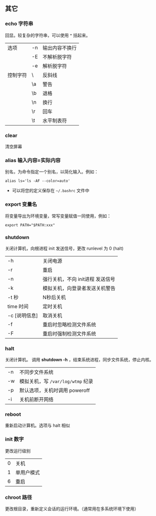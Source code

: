 ## 其它

### echo 字符串

回显。较复杂的字符串，可以使用 **`"`** 括起来。

|          |     |                |
|----------|-----|----------------|
| 选项     | -n  | 输出内容不换行 |
|          | -E  | 不解析脱字符   |
|          | -e  | 解析脱字符     |
| 控制字符 | \\  | 反斜线         |
|          | \a  | 警告           |
|          | \b  | 退格           |
|          | \n  | 换行           |
|          | \r  | 回车           |
|          | \t  | 水平制表符     |

### clear

清空屏幕

### alias 输入内容=实际内容

别名，为命令指定一个别名，以简化输入。例如：

```shell
alias ls='ls -AF --color=auto'    
```

- 可以将您的定义保存在 `~/.bashrc` 文件中

### export 变量名

将变量导出为环境变量，常写变量赋值一同使用，例如：

```shell
export PATH="$PATH:xxx"    
```

### shutdown

关闭计算机，向根进程 init 发送信号，更改 runlevel 为 0 (halt)

|                 |                                  |
|-----------------|----------------------------------|
| -h              | 关闭电源                         |
| -r              | 重启                             |
| -n              | 强行关机，不向 init进程 发送信号 |
| -k              | 模拟关机，向登录者发送关机警告   |
| -t 秒           | N秒后关机                        |
| time 时间       | 定时关机                         |
| -c \[说明信息\] | 取消关机                         |
| -f              | 重启时忽略检测文件系统           |
| -F              | 重启时强制检测文件系统           |

### halt

关闭计算机。 调用 **shutdown -h**
，结束系统进程，同步文件系统，停止内核。

|     |                                   |
|-----|-----------------------------------|
| -n  | 不同步文件系统                    |
| -w  | 模拟关机，写 `/var/log/wtmp` 纪录 |
| -p  | 默认选项，关机时调用 poweroff     |
| -i  | 关机前断开网络                    |

### reboot

重新启动计算机。选项与 halt 相似

### init 数字

更改运行级别

|     |            |
|-----|------------|
| 0   | 关机       |
| 1   | 单用户模式 |
| 6   | 重启       |

### chroot 路径

更改根目录，重新定义会话的运行环境。（通常用在多系统环境下使用）
